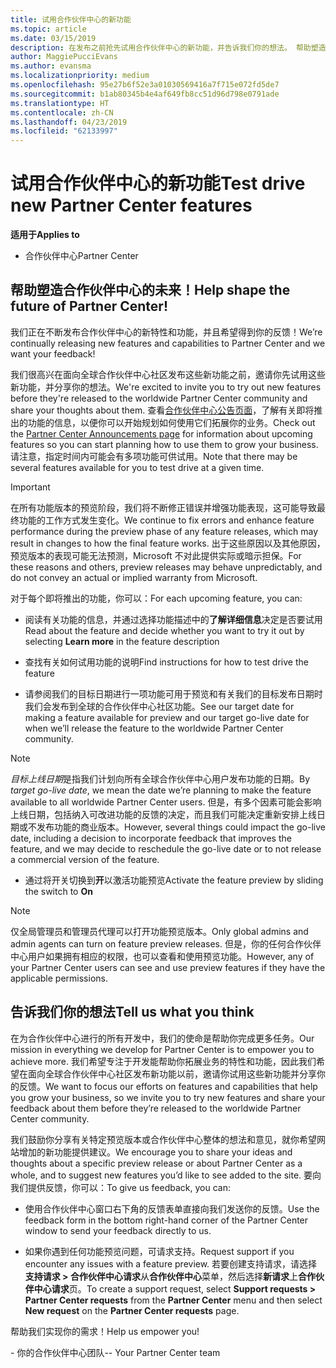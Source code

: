 ```yaml
---
title: 试用合作伙伴中心的新功能
ms.topic: article
ms.date: 03/15/2019
description: 在发布之前抢先试用合作伙伴中心的新功能，并告诉我们你的想法。 帮助塑造合作伙伴中心的未来！
author: MaggiePucciEvans
ms.author: evansma
ms.localizationpriority: medium
ms.openlocfilehash: 95e27b6f52e3a01030569416a7f715e072fd5de7
ms.sourcegitcommit: b1ab80345b4e4af649fb8cc51d96d798e0791ade
ms.translationtype: HT
ms.contentlocale: zh-CN
ms.lasthandoff: 04/23/2019
ms.locfileid: "62133997"
---
```

# <a name="test-drive-new-partner-center-features"></a><span data-ttu-id="d2440-104">试用合作伙伴中心的新功能</span><span class="sxs-lookup"><span data-stu-id="d2440-104">Test drive new Partner Center features</span></span>

<span data-ttu-id="d2440-105">**适用于**</span><span class="sxs-lookup"><span data-stu-id="d2440-105">**Applies to**</span></span>

- <span data-ttu-id="d2440-106">合作伙伴中心</span><span class="sxs-lookup"><span data-stu-id="d2440-106">Partner Center</span></span>

## <a name="help-shape-the-future-of-partner-center"></a><span data-ttu-id="d2440-107">帮助塑造合作伙伴中心的未来！</span><span class="sxs-lookup"><span data-stu-id="d2440-107">Help shape the future of Partner Center!</span></span>

<span data-ttu-id="d2440-108">我们正在不断发布合作伙伴中心的新特性和功能，并且希望得到你的反馈！</span><span class="sxs-lookup"><span data-stu-id="d2440-108">We’re continually releasing new features and capabilities to Partner Center and we want your feedback!</span></span> 

<span data-ttu-id="d2440-109">我们很高兴在面向全球合作伙伴中心社区发布这些新功能之前，邀请你先试用这些新功能，并分享你的想法。</span><span class="sxs-lookup"><span data-stu-id="d2440-109">We're excited to invite you to try out new features before they're released to the worldwide Partner Center community and share your thoughts about them.</span></span> <span data-ttu-id="d2440-110">查看[合作伙伴中心公告页面](https://partnercenter.microsoft.com/pcv/announcements)，了解有关即将推出的功能的信息，以便你可以开始规划如何使用它们拓展你的业务。</span><span class="sxs-lookup"><span data-stu-id="d2440-110">Check out the [Partner Center Announcements page](https://partnercenter.microsoft.com/pcv/announcements) for information about upcoming features so you can start planning how to use them to grow your business.</span></span> <span data-ttu-id="d2440-111">请注意，指定时间内可能会有多项功能可供试用。</span><span class="sxs-lookup"><span data-stu-id="d2440-111">Note that there may be several features available for you to test drive at a given time.</span></span>

> [!IMPORTANT]  
> <span data-ttu-id="d2440-112">在所有功能版本的预览阶段，我们将不断修正错误并增强功能表现，这可能导致最终功能的工作方式发生变化。</span><span class="sxs-lookup"><span data-stu-id="d2440-112">We continue to fix errors and enhance feature performance during the preview phase of any feature releases, which may result in changes to how the final feature works.</span></span> <span data-ttu-id="d2440-113">出于这些原因以及其他原因，预览版本的表现可能无法预测，Microsoft 不对此提供实际或暗示担保。</span><span class="sxs-lookup"><span data-stu-id="d2440-113">For these reasons and others, preview releases may behave unpredictably, and do not convey an actual or implied warranty from Microsoft.</span></span>

<span data-ttu-id="d2440-114">对于每个即将推出的功能，你可以：</span><span class="sxs-lookup"><span data-stu-id="d2440-114">For each upcoming feature, you can:</span></span>

- <span data-ttu-id="d2440-115">阅读有关功能的信息，并通过选择功能描述中的**了解详细信息**决定是否要试用</span><span class="sxs-lookup"><span data-stu-id="d2440-115">Read about the feature and decide whether you want to try it out by selecting **Learn more** in the feature description</span></span> 

- <span data-ttu-id="d2440-116">查找有关如何试用功能的说明</span><span class="sxs-lookup"><span data-stu-id="d2440-116">Find instructions for how to test drive the feature</span></span>

- <span data-ttu-id="d2440-117">请参阅我们的目标日期进行一项功能可用于预览和有关我们的目标发布日期时我们会发布到全球的合作伙伴中心社区功能。</span><span class="sxs-lookup"><span data-stu-id="d2440-117">See our target date for making a feature available for preview and our target go-live date for when we’ll release the feature to the worldwide Partner Center community.</span></span>

> [!NOTE]  
>  <span data-ttu-id="d2440-118">*目标上线日期*是指我们计划向所有全球合作伙伴中心用户发布功能的日期。</span><span class="sxs-lookup"><span data-stu-id="d2440-118">By *target go-live date*, we mean the date we’re planning to make the feature available to all worldwide Partner Center users.</span></span> <span data-ttu-id="d2440-119">但是，有多个因素可能会影响上线日期，包括纳入可改进功能的反馈的决定，而且我们可能决定重新安排上线日期或不发布功能的商业版本。</span><span class="sxs-lookup"><span data-stu-id="d2440-119">However, several things could impact the go-live date, including a decision to incorporate feedback that improves the feature, and we may decide to reschedule the go-live date or to not release a commercial version of the feature.</span></span>  

- <span data-ttu-id="d2440-120">通过将开关切换到**开**以激活功能预览</span><span class="sxs-lookup"><span data-stu-id="d2440-120">Activate the feature preview by sliding the switch to **On**</span></span>

> [!NOTE]  
>  <span data-ttu-id="d2440-121">仅全局管理员和管理员代理可以打开功能预览版本。</span><span class="sxs-lookup"><span data-stu-id="d2440-121">Only global admins and admin agents can turn on feature preview releases.</span></span> <span data-ttu-id="d2440-122">但是，你的任何合作伙伴中心用户如果拥有相应的权限，也可以查看和使用预览功能。</span><span class="sxs-lookup"><span data-stu-id="d2440-122">However, any of your Partner Center users can see and use preview features if they have the applicable permissions.</span></span>
 
## <a name="tell-us-what-you-think"></a><span data-ttu-id="d2440-123">告诉我们你的想法</span><span class="sxs-lookup"><span data-stu-id="d2440-123">Tell us what you think</span></span>

<span data-ttu-id="d2440-124">在为合作伙伴中心进行的所有开发中，我们的使命是帮助你完成更多任务。</span><span class="sxs-lookup"><span data-stu-id="d2440-124">Our mission in everything we develop for Partner Center is to empower you to achieve more.</span></span> <span data-ttu-id="d2440-125">我们希望专注于开发能帮助你拓展业务的特性和功能，因此我们希望在面向全球合作伙伴中心社区发布新功能以前，邀请你试用这些新功能并分享你的反馈。</span><span class="sxs-lookup"><span data-stu-id="d2440-125">We want to focus our efforts on features and capabilities that help you grow your business, so we invite you to try new features and share your feedback about them before they’re released to the worldwide Partner Center community.</span></span> 

<span data-ttu-id="d2440-126">我们鼓励你分享有关特定预览版本或合作伙伴中心整体的想法和意见，就你希望网站增加的新功能提供建议。</span><span class="sxs-lookup"><span data-stu-id="d2440-126">We encourage you to share your ideas and thoughts about a specific preview release or about Partner Center as a whole, and to suggest new features you’d like to see added to the site.</span></span> <span data-ttu-id="d2440-127">要向我们提供反馈，你可以：</span><span class="sxs-lookup"><span data-stu-id="d2440-127">To give us feedback, you can:</span></span>  

-   <span data-ttu-id="d2440-128">使用合作伙伴中心窗口右下角的反馈表单直接向我们发送你的反馈。</span><span class="sxs-lookup"><span data-stu-id="d2440-128">Use the feedback form in the bottom right-hand corner of the Partner Center window to send your feedback directly to us.</span></span> 

-   <span data-ttu-id="d2440-129">如果你遇到任何功能预览问题，可请求支持。</span><span class="sxs-lookup"><span data-stu-id="d2440-129">Request support if you encounter any issues with a feature preview.</span></span> <span data-ttu-id="d2440-130">若要创建支持请求，请选择**支持请求 > 合作伙伴中心请求**从**合作伙伴中心**菜单，然后选择**新请求**上**合作伙伴中心请求**页。</span><span class="sxs-lookup"><span data-stu-id="d2440-130">To create a support request, select **Support requests > Partner Center requests** from the **Partner Center** menu and then select **New request** on the **Partner Center requests** page.</span></span>

<span data-ttu-id="d2440-131">帮助我们实现你的需求！</span><span class="sxs-lookup"><span data-stu-id="d2440-131">Help us empower you!</span></span>

<span data-ttu-id="d2440-132">- 你的合作伙伴中心团队</span><span class="sxs-lookup"><span data-stu-id="d2440-132">-- Your Partner Center team</span></span>

